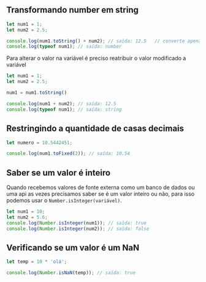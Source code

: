 ## Transformando number em string

```js
let num1 = 1;
let num2 = 2.5;

console.log(num1.toString() + num2); // saída: 12.5   // converte apenas nessa linha o conteúdo em number para string
console.log(typeof num1); // saída: number
```

Para alterar o valor na variável é preciso reatribuir o valor modificado a variável

```js
let num1 = 1;
let num2 = 2.5;

num1 = num1.toString()

console.log(num1 + num2); // saída: 12.5
console.log(typeof num1); // saída: string
```

## Restringindo a quantidade de casas decimais

```js
let numero = 10.5442451;

console.log(num1.toFixed(2)); // saída: 10.54
```

## Saber se um valor é inteiro

Quando recebemos valores de fonte externa como um banco de dados ou uma api as vezes precisamos saber se é um valor inteiro ou não, para isso podemos usar o `Number.isInteger(variável)`.

```js
let num1 = 10;
let num2 = 5.6;
console.log(Number.isInteger(num1)); // saída: true
console.log(Number.isInteger(num2)); // saída: false
```

## Verificando se um valor é um NaN

```js
let temp = 10 * 'olá';

console.log(Number.isNaN(temp)); // saída: true
```
